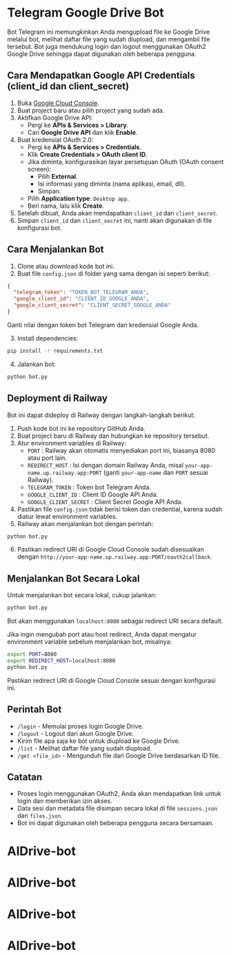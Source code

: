 # Telegram Google Drive Bot

Bot Telegram ini memungkinkan Anda mengupload file ke Google Drive melalui bot, melihat daftar file yang sudah diupload, dan mengambil file tersebut. Bot juga mendukung login dan logout menggunakan OAuth2 Google Drive sehingga dapat digunakan oleh beberapa pengguna.

## Cara Mendapatkan Google API Credentials (client_id dan client_secret)

1. Buka [Google Cloud Console](https://console.cloud.google.com/).
2. Buat project baru atau pilih project yang sudah ada.
3. Aktifkan Google Drive API:
   - Pergi ke **APIs & Services > Library**.
   - Cari **Google Drive API** dan klik **Enable**.
4. Buat kredensial OAuth 2.0:
   - Pergi ke **APIs & Services > Credentials**.
   - Klik **Create Credentials > OAuth client ID**.
   - Jika diminta, konfigurasikan layar persetujuan OAuth (OAuth consent screen):
     - Pilih **External**.
     - Isi informasi yang diminta (nama aplikasi, email, dll).
     - Simpan.
   - Pilih **Application type**: `Desktop app`.
   - Beri nama, lalu klik **Create**.
5. Setelah dibuat, Anda akan mendapatkan `client_id` dan `client_secret`.
6. Simpan `client_id` dan `client_secret` ini, nanti akan digunakan di file konfigurasi bot.

## Cara Menjalankan Bot

1. Clone atau download kode bot ini.
2. Buat file `config.json` di folder yang sama dengan isi seperti berikut:

```json
{
  "telegram_token": "TOKEN_BOT_TELEGRAM_ANDA",
  "google_client_id": "CLIENT_ID_GOOGLE_ANDA",
  "google_client_secret": "CLIENT_SECRET_GOOGLE_ANDA"
}
```

Ganti nilai dengan token bot Telegram dan kredensial Google Anda.

3. Install dependencies:

```bash
pip install -r requirements.txt
```

4. Jalankan bot:

```bash
python bot.py
```

## Deployment di Railway

Bot ini dapat dideploy di Railway dengan langkah-langkah berikut:

1. Push kode bot ini ke repository GitHub Anda.
2. Buat project baru di Railway dan hubungkan ke repository tersebut.
3. Atur environment variables di Railway:
   - `PORT` : Railway akan otomatis menyediakan port ini, biasanya 8080 atau port lain.
   - `REDIRECT_HOST` : Isi dengan domain Railway Anda, misal `your-app-name.up.railway.app:PORT` (ganti `your-app-name` dan `PORT` sesuai Railway).
   - `TELEGRAM_TOKEN` : Token bot Telegram Anda.
   - `GOOGLE_CLIENT_ID` : Client ID Google API Anda.
   - `GOOGLE_CLIENT_SECRET` : Client Secret Google API Anda.
4. Pastikan file `config.json` tidak berisi token dan credential, karena sudah diatur lewat environment variables.
5. Railway akan menjalankan bot dengan perintah:

```bash
python bot.py
```

6. Pastikan redirect URI di Google Cloud Console sudah disesuaikan dengan `http://your-app-name.up.railway.app:PORT/oauth2callback`.

## Menjalankan Bot Secara Lokal

Untuk menjalankan bot secara lokal, cukup jalankan:

```bash
python bot.py
```

Bot akan menggunakan `localhost:8080` sebagai redirect URI secara default.

Jika ingin mengubah port atau host redirect, Anda dapat mengatur environment variable sebelum menjalankan bot, misalnya:

```bash
export PORT=8080
export REDIRECT_HOST=localhost:8080
python bot.py
```

Pastikan redirect URI di Google Cloud Console sesuai dengan konfigurasi ini.


## Perintah Bot

- `/login` - Memulai proses login Google Drive.
- `/logout` - Logout dari akun Google Drive.
- Kirim file apa saja ke bot untuk diupload ke Google Drive.
- `/list` - Melihat daftar file yang sudah diupload.
- `/get <file_id>` - Mengunduh file dari Google Drive berdasarkan ID file.

## Catatan

- Proses login menggunakan OAuth2, Anda akan mendapatkan link untuk login dan memberikan izin akses.
- Data sesi dan metadata file disimpan secara lokal di file `sessions.json` dan `files.json`.
- Bot ini dapat digunakan oleh beberapa pengguna secara bersamaan.
# AlDrive-bot
# AlDrive-bot
# AlDrive-bot
# AlDrive-bot
